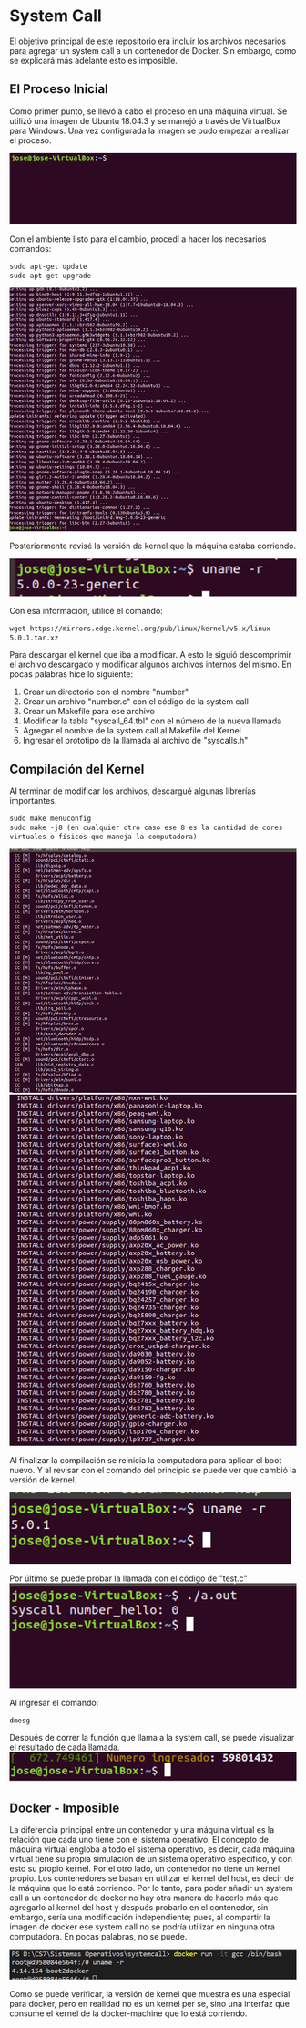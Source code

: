 # System Call 
El objetivo principal de este repositorio era incluir los archivos necesarios para agregar un system call a un contenedor de Docker. Sin embargo, como se explicará más adelante esto es imposible. 

## El Proceso Inicial
Como primer punto, se llevó a cabo el proceso en una máquina virtual. Se utilizó una imagen de Ubuntu 18.04.3 y se manejó a través de VirtualBox para Windows. Una vez configurada la imagen se pudo empezar a realizar el proceso. 

![ScreenShot](https://raw.githubusercontent.com/JoseGuzmanZamora/systemcall/master/images/img1.png)

Con el ambiente listo para el cambio, procedí a hacer los necesarios comandos:

```
sudo apt-get update 
sudo apt get upgrade
```

![ScreenShot](https://raw.githubusercontent.com/JoseGuzmanZamora/systemcall/master/images/img2.png)

Posteriormente revisé la versión de kernel que la máquina estaba corriendo. 

![ScreenShot](https://raw.githubusercontent.com/JoseGuzmanZamora/systemcall/master/images/img3.png)

Con esa información, utilicé el comando:

```
wget https://mirrors.edge.kernel.org/pub/linux/kernel/v5.x/linux-5.0.1.tar.xz
```
Para descargar el kernel que iba a modificar. A esto le siguió descomprimir el archivo descargado y modificar algunos archivos internos del mismo. En pocas palabras hice lo siguiente:

1. Crear un directorio con el nombre "number"
2. Crear un archivo "number.c" con el código de la system call 
3. Crear un Makefile para ese archivo 
4. Modificar la tabla "syscall_64.tbl" con el número de la nueva llamada 
5. Agregar el nombre de la system call al Makefile del Kernel 
6. Ingresar el prototipo de la llamada al archivo de "syscalls.h"

## Compilación del Kernel 
Al terminar de modificar los archivos, descargué algunas librerías importantes. 
```
sudo make menuconfig
sudo make -j8 (en cualquier otro caso ese 8 es la cantidad de cores virtuales o físicos que maneja la computadora)
```
![ScreenShot](https://raw.githubusercontent.com/JoseGuzmanZamora/systemcall/master/images/img4.png)
![ScreenShot](https://raw.githubusercontent.com/JoseGuzmanZamora/systemcall/master/images/img5.png)

Al finalizar la compilación se reinicia la computadora para aplicar el boot nuevo. Y al revisar con el comando del principio se puede ver que cambió la versión de kernel. 

![ScreenShot](https://raw.githubusercontent.com/JoseGuzmanZamora/systemcall/master/images/img6.png)

Por último se puede probar la llamada con el código de "test.c"
![ScreenShot](https://raw.githubusercontent.com/JoseGuzmanZamora/systemcall/master/images/img7.png)

Al ingresar el comando:

```
dmesg
```

Después de correr la función que llama a la system call, se puede visualizar el resultado de cada llamada. 
![ScreenShot](https://raw.githubusercontent.com/JoseGuzmanZamora/systemcall/master/images/img8.png)

## Docker - Imposible 

La diferencia principal entre un contenedor y una máquina virtual es la relación que cada uno tiene con el sistema operativo. El concepto de máquina virtual engloba a todo el sistema operativo, es decir, cada máquina virtual tiene su propia simulación de un sistema operativo específico, y con esto su propio kernel. Por el otro lado, un contenedor no tiene un kernel propio. Los contenedores se basan en utilizar el kernel del host, es decir de la máquina que lo está corriendo. Por lo tanto, para poder añadir un system call a un contenedor de docker no hay otra manera de hacerlo más que agregarlo al kernel del host y después probarlo en el contenedor, sin embargo, sería una modificación independiente; pues, al compartir la imagen de docker ese system call no se podría utilizar en ninguna otra computadora. En pocas palabras, no se puede. 

![ScreenShot](https://raw.githubusercontent.com/JoseGuzmanZamora/systemcall/master/images/img9.png)

Como se puede verificar, la versión de kernel que muestra es una especial para docker, pero en realidad no es un kernel per se, sino una interfaz que consume el kernel de la docker-machine que lo está corriendo. 


